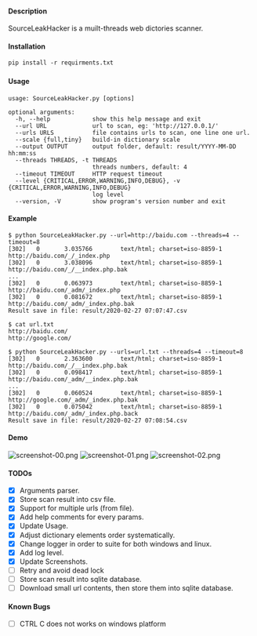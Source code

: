 #### Description
SourceLeakHacker is a muilt-threads web dictories scanner.

#### Installation
```
pip install -r requirments.txt
```

#### Usage　
```
usage: SourceLeakHacker.py [options]

optional arguments:
  -h, --help            show this help message and exit
  --url URL             url to scan, eg: 'http://127.0.0.1/'
  --urls URLS           file contains urls to scan, one line one url.
  --scale {full,tiny}   build-in dictionary scale
  --output OUTPUT       output folder, default: result/YYYY-MM-DD hh:mm:ss
  --threads THREADS, -t THREADS
                        threads numbers, default: 4
  --timeout TIMEOUT     HTTP request timeout
  --level {CRITICAL,ERROR,WARNING,INFO,DEBUG}, -v {CRITICAL,ERROR,WARNING,INFO,DEBUG}
                        log level
  --version, -V         show program's version number and exit
```

#### Example
```
$ python SourceLeakHacker.py --url=http://baidu.com --threads=4 --timeout=8
[302]   0       3.035766        text/html; charset=iso-8859-1   http://baidu.com/_/_index.php
[302]   0       3.038096        text/html; charset=iso-8859-1   http://baidu.com/_/__index.php.bak
...
[302]   0       0.063973        text/html; charset=iso-8859-1   http://baidu.com/_adm/_index.php
[302]   0       0.081672        text/html; charset=iso-8859-1   http://baidu.com/_adm/_index.php.bak
Result save in file: result/2020-02-27 07:07:47.csv
```

```
$ cat url.txt                 
http://baidu.com/
http://google.com/

$ python SourceLeakHacker.py --urls=url.txt --threads=4 --timeout=8
[302]   0       2.363600        text/html; charset=iso-8859-1   http://baidu.com/_/__index.php.bak
[302]   0       0.098417        text/html; charset=iso-8859-1   http://baidu.com/_adm/__index.php.bak
...
[302]   0       0.060524        text/html; charset=iso-8859-1   http://google.com/_adm/_index.php.bak
[302]   0       0.075042        text/html; charset=iso-8859-1   http://baidu.com/_adm/_index.php.back
Result save in file: result/2020-02-27 07:08:54.csv
```

#### Demo
![screenshot-00.png](https://raw.githubusercontent.com/WangYihang/SourceLeakHacker/master/image/screenshot-00.png)
![screenshot-01.png](https://raw.githubusercontent.com/WangYihang/SourceLeakHacker/master/image/screenshot-01.png)
![screenshot-02.png](https://raw.githubusercontent.com/WangYihang/SourceLeakHacker/master/image/screenshot-02.png)

#### TODOs
- [x] Arguments parser.
- [x] Store scan result into csv file.
- [x] Support for multiple urls (from file).
- [x] Add help comments for every params.
- [x] Update Usage.
- [x] Adjust dictionary elements order systematically.
- [x] Change logger in order to suite for both windows and linux.
- [x] Add log level.
- [x] Update Screenshots.
- [ ] Retry and avoid dead lock
- [ ] Store scan result into sqlite database.
- [ ] Download small url contents, then store them into sqlite database.

#### Known Bugs
- [ ] CTRL C does not works on windows platform
